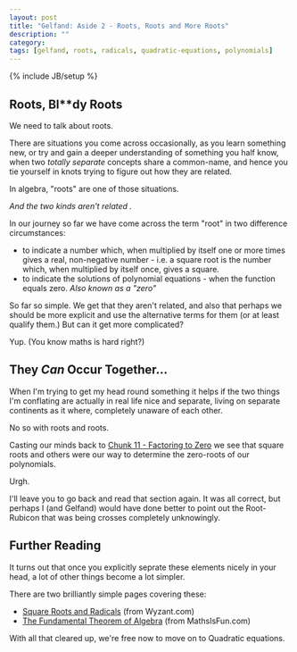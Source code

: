 ```yaml
---
layout: post
title: "Gelfand: Aside 2 - Roots, Roots and More Roots"
description: ""
category: 
tags: [gelfand, roots, radicals, quadratic-equations, polynomials]
---
```

{% include JB/setup %}

## Roots, Bl**dy Roots
We need to talk about roots.  

There are situations you come across occasionally, as you learn something new, or try and gain a deeper understanding of something you half know, when two _totally separate_ concepts share a common-name, and hence you tie yourself in knots trying to figure out how they are related.

In algebra, "roots" are one of those situations.

_And the two kinds aren't related ._

In our journey so far we have come across the term "root" in two difference circumstances:

 * to indicate a number which, when multiplied by itself one or more times gives a real, non-negative number  - i.e. a square root is the number which, when multiplied by itself once, gives a square.  
 * to indicate the solutions of polynomial equations - when the function equals zero. _Also known as a "zero"_
 
So far so simple.  We get that they aren't related, and also that perhaps we should be more explicit and use the alternative terms for them (or at least qualify them.) But can it get more complicated?

Yup. (You know maths is hard right?)

## They _Can_ Occur Together...
When I'm trying to get my head round something it helps if the two things I'm conflating are actually in real life nice and separate, living on separate continents as it where, completely unaware of each other.

No so with roots and roots.

Casting our minds back to [Chunk 11 - Factoring to Zero](https://andrewharmellaw.github.io/2017/01/20/gelfands-algebra-chunk-11-factoring-to-zero) we see that square roots and others were our way to determine the zero-roots of our polynomials. 

Urgh.

I'll leave you to go back and read that section again.  It was all correct, but perhaps I (and Gelfand) would have done better to point out the Root-Rubicon that was being crosses completely unknowingly.

## Further Reading
It turns out that once you explicitly seprate these elements nicely in your head, a lot of other things become a lot simpler.

There are two brilliantly simple pages covering these:

 * [Square Roots and Radicals](https://www.wyzant.com/resources/lessons/math/algebra/square_roots_and_radicals) (from Wyzant.com)
 * [The Fundamental Theorem of Algebra](https://www.mathsisfun.com/algebra/fundamental-theorem-algebra.html) (from MathsIsFun.com)

With all that cleared up, we're free now to move on to Quadratic equations.
